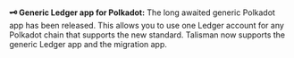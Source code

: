 <!-- version: v1.29.0 -->

**<span class="icon">🗝️</span> Generic Ledger app for Polkadot:** The long awaited generic Polkadot app has been released. This allows you to use one Ledger account for any Polkadot chain that supports the new standard. Talisman now supports the generic Ledger app and the migration app.
